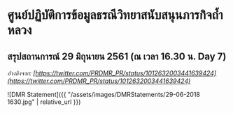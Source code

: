 ---
---

# ศูนย์ปฏิบัติการข้อมูลธรณีวิทยาสนับสนุนภารกิจถ้ำหลวง

## สรุปสถานการณ์ 29 มิถุนายน 2561 (ณ เวลา 16.30 น. Day 7)

_อ้างอิงจาก: [https://twitter.com/PRDMR_PR/status/1012632003441639424](https://twitter.com/PRDMR_PR/status/1012632003441639424)_

![DMR Statement]({{ "/assets/images/DMRStatements/29-06-2018 1630.jpg" | relative_url }})
